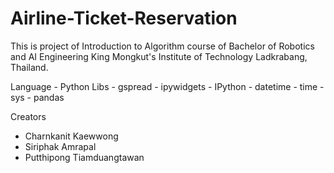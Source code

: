 # Airline-Ticket-Reservation
This is project of Introduction to Algorithm course of Bachelor of Robotics and AI Engineering King Mongkut's Institute of Technology Ladkrabang, Thailand.

Language - Python
Libs - gspread
     - ipywidgets
     - IPython
     - datetime
     - time
     - sys
     - pandas

Creators
- Charnkanit Kaewwong
- Siriphak Amrapal
- Putthipong Tiamduangtawan

